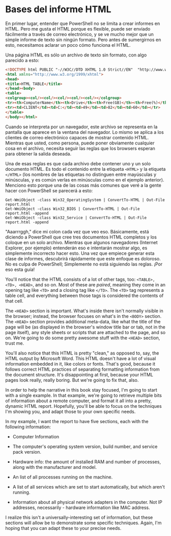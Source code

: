 # Bases del informe HTML

En primer lugar, entender que PowerShell no se limita a crear informes en HTML. Pero me gusta el HTML porque es flexible, puede ser enviado fácilmente a través de correo electrónico, y se ve mucho mejor que un simple informe de texto sin ningún formato. Pero antes de sumergirnos en esto, necesitamos aclarar un poco cómo funciona el HTML.

Una página HTML es sólo un archivo de texto sin formato, con algo parecido a esto:

```html
<!DOCTYPE html PUBLIC "-//W3C//DTD XHTML 1.0 Strict//EN"  "http://www.w3.org/TR/xhtml1/DTD/xhtml1-strict.dtd">
<html xmlns="http://www.w3.org/1999/xhtml">
<head>
<title>HTML TABLE</title>
</head><body>
<table>
<colgroup><col/><col/><col/><col/><col/></colgroup>
<tr><th>ComputerName</th><th>Drive</th><th>Free(GB)</th><th>Free(%)</th><th>Size(GB)</th></tr>
<tr><td>CLIENT</td><td>C:</td><td>49</td><td>82</td><td>60</td></tr>
</table>
</body></html>
```

Cuando se interpreta por un navegador, este archivo se representa en la pantalla que aparece en la ventana del navegador. Lo mismo se aplica a los clientes de correo electrónico capaces de mostrar contenido HTML. Mientras que usted, como persona, puede poner obviamente cualquier cosa en el archivo, necesita seguir las reglas que los browsers esperan para obtener la salida deseada.

Una de esas reglas es que cada archivo debe contener uno y un solo documento HTML. Es todo el contenido entre la etiqueta `<HTML>` y la etiqueta `</HTML>` (los nombres de las etiquetas no distinguen entre mayúsculas y minúsculas, y es común verlas en minúsculas como en el ejemplo anterior). Menciono esto porque una de las cosas más comunes que veré a la gente hacer con PowerShell se parecerá a esto:

```
Get-WmiObject -class Win32_OperatingSystem | ConvertTo-HTML | Out-File report.html
Get-WmiObject -class Win32_BIOS | ConvertTo-HTML | Out-File report.html -append
Get-WmiObject -class Win32_Service | ConvertTo-HTML | Out-File report.html -append 
```

"Aaarrrggh," dice mi colon cada vez que veo eso. Básicamente, está diciendo a PowerShell que cree tres documentos HTML completos y los coloque en un solo archivo. Mientras que algunos navegadores (Internet Explorer, por ejemplo) entenderán eso e intentarán mostrar algo, es simplemente incorrecto hacer esto. Una vez que empiece generar esta clase de informes, descubrirá rápidamente que este enfoque es doloroso. No es culpa de PowerShell; Simplemente no está siguiendo las reglas. ¡Por eso esta guía!

You'll notice that the HTML consists of a lot of other tags, too: `<TABLE>, <TD>, <HEAD>`, and so on. Most of these are _paired_, meaning they come in an opening tag like `<TD>` and a closing tag like `</TD>`. The `<TD>` tag represents a table cell, and everything between those tags is considered the contents of that cell.

The `<HEAD>` section is important. What's inside there isn't normally visible in the browser; instead, the browser focuses on what's in the `<BODY>` section. The `<HEAD>` section provides additional meta-data, like what the title of the page will be (as displayed in the browser's window title bar or tab, not in the page itself), any style sheets or scripts that are attached to the page, and so on. We're going to do some pretty awesome stuff with the `<HEAD>` section, trust me.

You'll also notice that this HTML is pretty "clean," as opposed to, say, the HTML output by Microsoft Word. This HTML doesn't have a lot of visual information embedded in it, like colors or fonts. That's good, because it follows correct HTML practices of separating formatting information from the document structure. It's disappointing at first, because your HTML pages look really, really boring. But we're going to fix that, also.

In order to help the narrative in this book stay focused, I'm going to start with a single example. In that example, we're going to retrieve multiple bits of information about a remote computer, and format it all into a pretty, dynamic HTML report. Hopefully, you'll be able to focus on the techniques I'm showing you, and adapt those to your own specific needs.

In my example, I want the report to have five sections, each with the following information:

- Computer Information

- The computer's operating system version, build number, and service pack version.

- Hardware info: the amount of installed RAM and number of processes, along with the manufacturer and model. 

- An list of all processes running on the machine.

- A list of all services which are set to start automatically, but which aren't running.

- Information about all physical network adapters in the computer. Not IP addresses, necessarily - hardware information like MAC address.

I realize this isn't a universally-interesting set of information, but these sections will allow be to demonstrate some specific techniques. Again, I'm hoping that you can adapt these to your precise needs.
